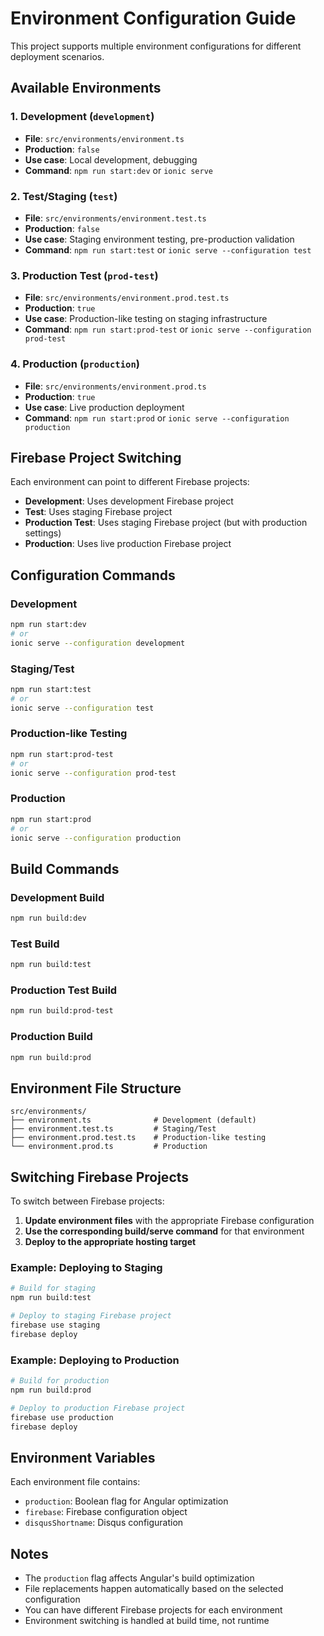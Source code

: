 # Environment Configuration Guide

This project supports multiple environment configurations for different deployment scenarios.

## Available Environments

### 1. Development (`development`)
- **File**: `src/environments/environment.ts`
- **Production**: `false`
- **Use case**: Local development, debugging
- **Command**: `npm run start:dev` or `ionic serve`

### 2. Test/Staging (`test`)
- **File**: `src/environments/environment.test.ts`
- **Production**: `false`
- **Use case**: Staging environment testing, pre-production validation
- **Command**: `npm run start:test` or `ionic serve --configuration test`

### 3. Production Test (`prod-test`)
- **File**: `src/environments/environment.prod.test.ts`
- **Production**: `true`
- **Use case**: Production-like testing on staging infrastructure
- **Command**: `npm run start:prod-test` or `ionic serve --configuration prod-test`

### 4. Production (`production`)
- **File**: `src/environments/environment.prod.ts`
- **Production**: `true`
- **Use case**: Live production deployment
- **Command**: `npm run start:prod` or `ionic serve --configuration production`

## Firebase Project Switching

Each environment can point to different Firebase projects:

- **Development**: Uses development Firebase project
- **Test**: Uses staging Firebase project
- **Production Test**: Uses staging Firebase project (but with production settings)
- **Production**: Uses live production Firebase project

## Configuration Commands

### Development
```bash
npm run start:dev
# or
ionic serve --configuration development
```

### Staging/Test
```bash
npm run start:test
# or
ionic serve --configuration test
```

### Production-like Testing
```bash
npm run start:prod-test
# or
ionic serve --configuration prod-test
```

### Production
```bash
npm run start:prod
# or
ionic serve --configuration production
```

## Build Commands

### Development Build
```bash
npm run build:dev
```

### Test Build
```bash
npm run build:test
```

### Production Test Build
```bash
npm run build:prod-test
```

### Production Build
```bash
npm run build:prod
```

## Environment File Structure

```
src/environments/
├── environment.ts              # Development (default)
├── environment.test.ts         # Staging/Test
├── environment.prod.test.ts    # Production-like testing
└── environment.prod.ts         # Production
```

## Switching Firebase Projects

To switch between Firebase projects:

1. **Update environment files** with the appropriate Firebase configuration
2. **Use the corresponding build/serve command** for that environment
3. **Deploy to the appropriate hosting target**

### Example: Deploying to Staging
```bash
# Build for staging
npm run build:test

# Deploy to staging Firebase project
firebase use staging
firebase deploy
```

### Example: Deploying to Production
```bash
# Build for production
npm run build:prod

# Deploy to production Firebase project
firebase use production
firebase deploy
```

## Environment Variables

Each environment file contains:
- `production`: Boolean flag for Angular optimization
- `firebase`: Firebase configuration object
- `disqusShortname`: Disqus configuration

## Notes

- The `production` flag affects Angular's build optimization
- File replacements happen automatically based on the selected configuration
- You can have different Firebase projects for each environment
- Environment switching is handled at build time, not runtime 
